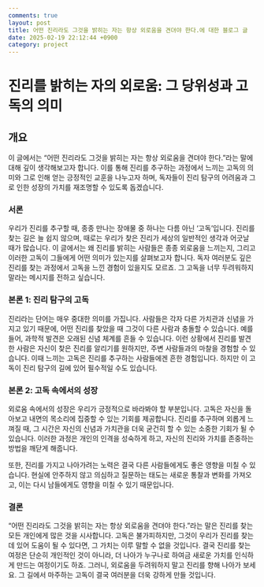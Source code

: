 ```yaml
---
comments: true
layout: post
title: 어떤 진리라도 그것을 밝히는 자는 항상 외로움을 견뎌야 한다.에 대한 블로그 글
date: 2025-02-19 22:12:44 +0900
category: project
---
```


# 진리를 밝히는 자의 외로움: 그 당위성과 고독의 의미

## 개요
이 글에서는 “어떤 진리라도 그것을 밝히는 자는 항상 외로움을 견뎌야 한다.”라는 말에 대해 깊이 생각해보고자 합니다. 이를 통해 진리를 추구하는 과정에서 느끼는 고독의 의미와 그로 인해 얻는 긍정적인 교훈을 나누고자 하며, 독자들이 진리 탐구의 어려움과 그로 인한 성장의 가치를 재조명할 수 있도록 돕겠습니다.

### 서론
우리가 진리를 추구할 때, 종종 만나는 장애물 중 하나는 다름 아닌 ‘고독’입니다. 진리를 찾는 길은 늘 쉽지 않으며, 때로는 우리가 찾은 진리가 세상의 일반적인 생각과 어긋날 때가 많습니다. 이 글에서는 왜 진리를 밝히는 사람들은 종종 외로움을 느끼는지, 그리고 이러한 고독이 그들에게 어떤 의미가 있는지를 살펴보고자 합니다. 독자 여러분도 깊은 진리를 찾는 과정에서 고독을 느낀 경험이 있을지도 모르죠. 그 고독을 너무 두려워하지 말라는 메시지를 전하고 싶습니다.

### 본론 1: 진리 탐구의 고독
진리라는 단어는 매우 중대한 의미를 가집니다. 사람들은 각자 다른 가치관과 신념을 가지고 있기 때문에, 어떤 진리를 찾았을 때 그것이 다른 사람과 충돌할 수 있습니다. 예를 들어, 과학적 발견은 오래된 신념 체계를 흔들 수 있습니다. 이런 상황에서 진리를 발견한 사람은 자신이 찾은 진리를 알리기를 원하지만, 주변 사람들과의 마찰을 경험할 수 있습니다. 이때 느끼는 고독은 진리를 추구하는 사람들에겐 흔한 경험입니다. 하지만 이 고독이 진리 탐구의 길에 있어 필수적일 수도 있습니다.

### 본론 2: 고독 속에서의 성장
외로움 속에서의 성장은 우리가 긍정적으로 바라봐야 할 부분입니다. 고독은 자신을 돌아보고 내면의 목소리에 집중할 수 있는 기회를 제공합니다. 진리를 추구하며 외롭게 느껴질 때, 그 시간은 자신의 신념과 가치관을 더욱 굳건히 할 수 있는 소중한 기회가 될 수 있습니다. 이러한 과정은 개인의 인격을 성숙하게 하고, 자신의 진리와 가치를 존중하는 방법을 깨닫게 해줍니다. 

또한, 진리를 가지고 나아가려는 노력은 결국 다른 사람들에게도 좋은 영향을 미칠 수 있습니다. 현실에 안주하지 않고 의심하고 질문하는 태도는 새로운 통찰과 변화를 가져오고, 이는 다시 남들에게도 영향을 미칠 수 있기 때문입니다.

### 결론
“어떤 진리라도 그것을 밝히는 자는 항상 외로움을 견뎌야 한다.”라는 말은 진리를 찾는 모든 개인에게 많은 것을 시사합니다. 고독은 불가피하지만, 그것이 우리가 진리를 찾는 데 있어 도움이 될 수 있다면, 그 가치는 이루 말할 수 없을 것입니다. 결국 진리를 찾는 여정은 단순히 개인적인 것이 아니라, 더 나아가 누구나로 하여금 새로운 가치를 인식하게 만드는 여정이기도 하죠. 그러니, 외로움을 두려워하지 말고 진리를 향해 나아가 보세요. 그 길에서 마주하는 고독이 결국 여러분을 더욱 강하게 만들 것입니다.